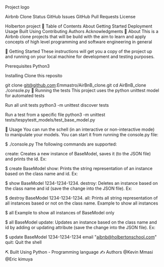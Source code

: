 Project logo

Airbnb Clone
Status GitHub Issues GitHub Pull Requests License

Holberton project
📝 Table of Contents
About
Getting Started
Deployment
Usage
Built Using
Contributing
Authors
Acknowledgments
🧐 About
This is a Airbnb clone projects that will be build with the aim to learn and apply concepts of high level programming and software engineering in general

🏁 Getting Started
These instructions will get you a copy of the project up and running on your local machine for development and testing purposes.

Prerequisites
Python3

Installing
Clone this reposito

git clone git@github.com:Emmastro/AirBnB_clone.git
cd AirBnB_clone
./console.py
🔧 Running the tests
This project uses the python unittest model for automated tests

Run all unit tests
python3 -m unittest discover tests

Run a test from a specific file
python3 -m unittest tests/tespytestt_models/test_base_model.py

🎈 Usage
You can run the schell (in an interactive or non-interactive mode) to manipulate your models. You can start it from running the console.py file:

$ ./console.py
The following commands are supported:

create:
Creates a new instance of BaseModel, saves it (to the JSON file) and prints the id. Ex:

$ create BaseModel
show:
Prints the string representation of an instance based on the class name and id. Ex:

$ show BaseModel 1234-1234-1234.
destroy:
Deletes an instance based on the class name and id (save the change into the JSON file). Ex:

$ destroy BaseModel 1234-1234-1234.
all:
Prints all string representation of all instances based or not on the class name. Example to show all instances

$ all
Example to show all instances of BaseModel only

$ all BaseModel
update:
Updates an instance based on the class name and id by adding or updating attribute (save the change into the JSON file). Ex:

$ update BaseModel 1234-1234-1234 email "aibnb@holbertonschool.com"
quit:
Quit the shell

⛏️ Built Using
Python - Programming language
✍️ Authors
@Kevin Mmasi
@Eric kimuya
